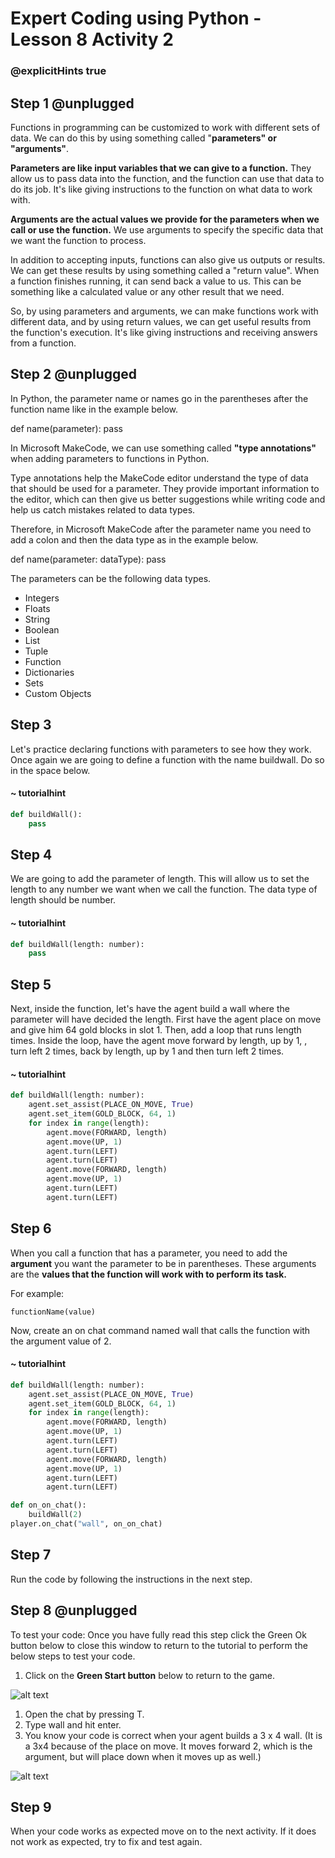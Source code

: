 # Expert Coding using Python - Lesson 8 Activity 2
### @explicitHints true


## Step 1 @unplugged


Functions in programming can be customized to work with different sets of data. We can do this by using something called "**parameters" or "arguments"**.

**Parameters are like input variables that we can give to a function.** They allow us to pass data into the function, and the function can use that data to do its job. It's like giving instructions to the function on what data to work with.

**Arguments are the actual values we provide for the parameters when we call or use the function.** We use arguments to specify the specific data that we want the function to process.

In addition to accepting inputs, functions can also give us outputs or results. We can get these results by using something called a "return value". When a function finishes running, it can send back a value to us. This can be something like a calculated value or any other result that we need.

So, by using parameters and arguments, we can make functions work with different data, and by using return values, we can get useful results from the function's execution. It's like giving instructions and receiving answers from a function.

## Step 2 @unplugged

In Python, the parameter name or names go in the parentheses after the function name like in the example below. 

def name(parameter):
    pass

In Microsoft MakeCode, we can use something called **"type annotations"** when adding parameters to functions in Python. 

Type annotations help the MakeCode editor understand the type of data that should be used for a parameter. They provide important information to the editor, which can then give us better suggestions while writing code and help us catch mistakes related to data types.

Therefore, in Microsoft MakeCode after the parameter name you need to add a colon and then the data type as in the example below. 

def name(parameter: dataType):
    pass

The parameters can be the following data types. 

 - Integers
 - Floats
 - String
 - Boolean
 - List
 - Tuple
 - Function
 - Dictionaries
 - Sets
 - Custom Objects



## Step 3 

Let's practice declaring functions with parameters to see how they work. Once again we are going to define a function with the name buildwall. Do so in the space below. 

#### ~ tutorialhint

```python
def buildWall():
    pass

```


## Step 4

We are going to add the parameter of length. This will allow us to set the length to any number we want when we call the function. The data type of length should be number. 

#### ~ tutorialhint

```python
def buildWall(length: number):
    pass

```


## Step 5

Next, inside the function, let's have the agent build a wall where the parameter will have decided the length. First have the agent place on move and give him 64 gold blocks in slot 1.  Then, add a loop that runs length times. Inside the loop, have the agent move forward by length, up by 1, , turn left 2 times, back by length, up by 1 and then turn left 2 times. 

#### ~ tutorialhint

```python
def buildWall(length: number):
    agent.set_assist(PLACE_ON_MOVE, True)
    agent.set_item(GOLD_BLOCK, 64, 1)
    for index in range(length):
        agent.move(FORWARD, length)
        agent.move(UP, 1)
        agent.turn(LEFT)
        agent.turn(LEFT)
        agent.move(FORWARD, length)
        agent.move(UP, 1)
        agent.turn(LEFT)
        agent.turn(LEFT)

```

## Step 6

When you call a function that has a parameter, you need to add the **argument** you want the parameter to be in parentheses. 
These arguments are the **values that the function will work with to perform its task.**

For example:
	
	
    functionName(value)

Now, create an on chat command named wall that calls the function with the argument value of 2. 

#### ~ tutorialhint

```python
def buildWall(length: number):
    agent.set_assist(PLACE_ON_MOVE, True)
    agent.set_item(GOLD_BLOCK, 64, 1)
    for index in range(length):
        agent.move(FORWARD, length)
        agent.move(UP, 1)
        agent.turn(LEFT)
        agent.turn(LEFT)
        agent.move(FORWARD, length)
        agent.move(UP, 1)
        agent.turn(LEFT)
        agent.turn(LEFT)

def on_on_chat():
    buildWall(2)
player.on_chat("wall", on_on_chat)


```

## Step 7

Run the code by following the instructions in the next step.


## Step 8 @unplugged
To test your code:
Once you have fully read this step click the Green Ok button below to close this window to return to the tutorial to perform the below steps to test your code.

1. Click on the **Green Start button** below to return to the game.

  

![alt text](https://expertjs.codingcredentials.com/Lesson1/1.1/1.JPG?raw=true  "Start")

1. Open the chat by pressing T. 
2. Type wall and hit enter. 
3. You know your code is correct when your agent builds a 3 x 4 wall. (It is a 3x4 because of the place on move.  It moves forward 2, which is the argument, but will place down when it moves up as well.) 

![alt text](https://expertjs.codingcredentials.com/Lesson8/8.1/8.1.1.png?raw=true  "code")
## Step 9

When your code works as expected move on to the next activity.
If it does not work as expected, try to fix and test again.